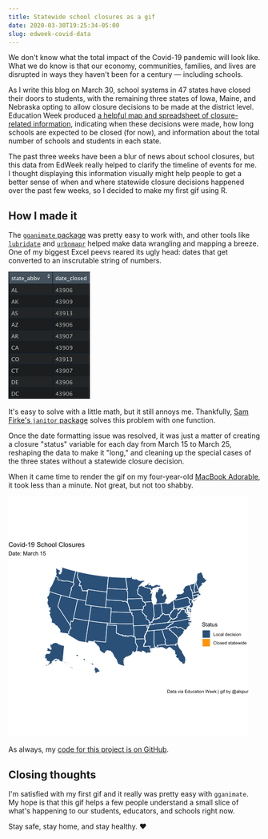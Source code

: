 ```yaml
---
title: Statewide school closures as a gif
date: 2020-03-30T19:25:34-05:00
slug: edweek-covid-data
---
```


We don't know what the total impact of the Covid-19 pandemic will look like. What we do know is that our economy, communities, families, and lives are disrupted in ways they haven't been for a century — including schools.

As I write this blog on March 30, school systems in 47 states have closed their doors to students, with the remaining three states of Iowa, Maine, and Nebraska opting to allow closure decisions to be made at the district level. Education Week produced [a helpful map and spreadsheet of closure-related information](https://www.edweek.org/ew/section/multimedia/map-coronavirus-and-school-closures.html), indicating when these decisions were made, how long schools are expected to be closed (for now), and information about the total number of schools and students in each state.

The past three weeks have been a blur of news about school closures, but this data from EdWeek really helped to clarify the timeline of events for me. I thought displaying this information visually might help people to get a better sense of when and where statewide closure decisions happened over the past few weeks, so I decided to make my first gif using R. 


## How I made it

The [`gganimate` package](https://gganimate.com) was pretty easy to work with, and other tools like [`lubridate`](https://lubridate.tidyverse.org) and [`urbnmapr`](https://urbaninstitute.github.io/urbnmapr/index.html) helped make data wrangling and mapping a breeze. One of my biggest Excel peevs reared its ugly head: dates that get converted to an inscrutable string of numbers.

![](https://raw.githubusercontent.com/alspur/edweek-covid-closures/master/icky_excel_dates.png)

It's easy to solve with a little math, but it still annoys me. Thankfully, [Sam Firke's `janitor` package](http://sfirke.github.io/janitor/) solves this problem with one function.

Once the date formatting issue was resolved, it was just a matter of creating a closure "status" variable for each day from March 15 to March 25, reshaping the data to make it "long," and cleaning up the special cases of the three states without a statewide closure decision.

When it came time to render the gif on my four-year-old [MacBook Adorable](https://www.caseyliss.com/2017/6/25/macbook-adorable), it took less than a minute. Not great, but not too shabby.

![](https://raw.githubusercontent.com/alspur/edweek-covid-closures/master/covid_state_closures.gif)

As always, my [code for this project is on GitHub](https://github.com/alspur/edweek-covid-closures).

## Closing thoughts

I'm satisfied with my first gif and it really was pretty easy with `gganimate`. My hope is that this gif helps a few people understand a small slice of what's happening to our students, educators, and schools right now.

Stay safe, stay home, and stay healthy. :heart: